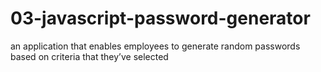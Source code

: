 # 03-javascript-password-generator
an application that enables employees to generate random passwords based on criteria that they’ve selected

